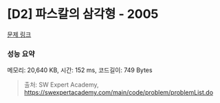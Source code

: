 # [D2] 파스칼의 삼각형 - 2005 

[문제 링크](https://swexpertacademy.com/main/code/problem/problemDetail.do?contestProbId=AV5P0-h6Ak4DFAUq) 

### 성능 요약

메모리: 20,640 KB, 시간: 152 ms, 코드길이: 749 Bytes



> 출처: SW Expert Academy, https://swexpertacademy.com/main/code/problem/problemList.do